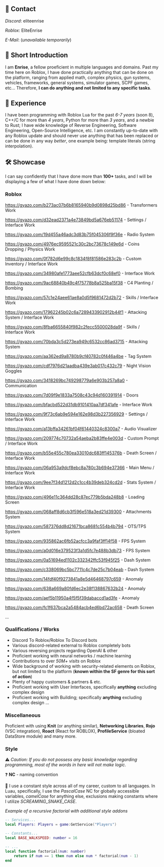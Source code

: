 ## 📆 Contact
*Discord*: eliteenrise

*Roblox*: EliteEnrise

*E-Mail*: (*unavailable temporarily*)

## 👋 Short Introduction
I am **Enrise**, a fellow proeficient in multiple languages and domains.
Past my time here on Roblox, I have done practically anything that can be done on the platform, ranging from applied math, complex physics, gun systems, vehicles, frameworks, general systems, simulator games, SCPF games, etc...
Therefore, **I can do anything and not limited to any specific tasks**.

## 🌟 Experience
I have been programming with Roblox Lua for the past *6-7 years* (soon 8), C++/C for more than *4 years*, Python for more than *3 years*, and a newbie to Rust; I have wide knowledge of Reverse Engineering, Software Engineering, Open-Source Intelligence, etc.
I am constantly up-to-date with any Roblox update and should never use anything that has been replaced or can be done in any way *better*, one example being: template literals (string interpolation).

## 🛠 Showcase
I can say confidently that I have done more than **100+** tasks, and I will be displaying a few of what I have done down below:

### Roblox
https://gyazo.com/b273ac07b6b8165940b9d0898d25bd86 - Transformers Work

https://gyazo.com/d32ead2371a4e73849bd5a676eb51174 - Settings / Interface Work

https://gyazo.com/19d455a46adc3d83b75f045306f9f36e - Radio System

https://gyazo.com/4976ec9595521c30c2bc73678c149e6d - Coins Dropping / Physics Work

https://gyazo.com/0f782d6e99c8c1834f8f81586e283c2b - Custom Inventory / Interface Work

https://gyazo.com/34980afe1773aee52cfb63dcf0c68ef0 - Interface Work

https://gyazo.com/9ac68840b49c4f75778b8a525ba15f38 - C4 Planting / Bombing

https://gyazo.com/57c1e24aee61ae8a0d5f9681472d2b72 - Skills / Interface Work

https://gyazo.com/17962245b02c6a7289433902912b44f1 - Attacking System / Interface Work

https://gyazo.com/8fba6655840f982c2fecc5500028da9f - Skills / Interface Work

https://gyazo.com/70bda3c5d273ea949c6532cc86ad3715 - Attacking System

https://gyazo.com/aa362ed9a8780b9cf40782c0f446a4be - Tag System

https://gyazo.com/cdf7976d21aadba439e3ab017c432c79 - Night Vision Goggles

https://gyazo.com/3418269bc749298779a6e903b257a8a0 - Communication

https://gyazo.com/7d09f9e1833a7508c43c94d160391914 - Doors

https://gyazo.com/bfacbd522d31db9101410aa7df341afe - Interface Work

https://gyazo.com/9f73c6ab9e594e162e98d3b227356929 - Settings / Interface Work

https://gyazo.com/a13bffa34261bf04f61440324c8300a7 - Audio Visualizer

https://gyazo.com/209774c70732a54aeba2b83ffe4e003d - Custom Prompt / Interface Work

https://gyazo.com/b55e455c780ea33010dc683ff145376b - Death Screen / Interface Work

https://gyazo.com/06a953a9dcf8ebc8a780c3b694e37366 - Main Menu / Interface Work

https://gyazo.com/9ee7f34d1212d2c1cc4b39deb324cd2d - Stats System / Interface Work

https://gyazo.com/496e11c364dd28c87ec779b5bda248b8 - Loading Screen

https://gyazo.com/068aff8d6cb3f596e518a3ed21d39300 - Attachments System

https://gyazo.com/587376dd8d21671bca8681c554b4b794 - OTS/TPS System

https://gyazo.com/935862ac6fb52acfcc3a9faf3ff14f58 - FPS System

https://gyazo.com/a0d016e379523f3a1d5fc7e488b3db73 - FPS System

https://gyazo.com/0a51694ed1102c332342ffc53f945f25 - Dash System

https://gyazo.com/c338069bc5bc7711c4c7de25c7b04eab - Dash System

https://gyazo.com/14fdf40f9273841a8e5d46468797c659 - Anomaly

https://gyazo.com/638a669a80fd6ec2e38f138867632b24 - Anomaly

https://gyazo.com/aef5b11950a4f5f5f39dabaccd1ad3fe - Anomaly

https://gyazo.com/fc1f637bca2a5484acb4ed6bd72ac658 - Death Screen

...

### Qualifications / Works
- Discord To Roblox/Roblox To Discord bots
- Various discord-related external to Roblox completely bots
- Various reversing projects regarding OpenAI & other
- Proficient working with neural networks / machine learning
- Contributions to over *50M+ visits* on Roblox
- Wide background of working with security-related elements on Roblox, but not limited to the platform (**known within the SF genre for this sort of action**)
- Plenty of happy customers & partners & etc.
- Proficient working with User Interfaces, specifically **anything** excluding complex design
- Proficient working with Building; specifically **anything** excluding complex design
...

### Miscellaneous
Proficient with using **Knit** (or anything similar), **Networking Libraries**, **Rojo** (VSC integration), **Roact** (React for ROBLOX), **ProfileService** (bloated DataStore module) and many more.

### Style
⚠️ *Caution: If you do not possess any basic knowledge regarding programming, most of the words in here will not make logic.*

❓️ **NC** - naming convention

🔎 I use a constant style across all of my career, custom to all languages.
In Luau, specifically, I use the *PascalCase* NC for globally accessible variables, *camelCase* for anything else, exclusions making constants where I utilize *SCREAMING_SNAKE_CASE*.

*Example of a recursive factorial with additional style addons*
```lua
-- Services...
local Players: Players = game:GetService("Players")

-- Constants...
local BASE_WALKSPEED: number = 16

-- ...
local function factorial(num: number)
    return if num == 1 then num else num * factorial(num - 1)
end
```
